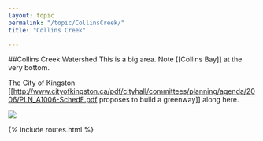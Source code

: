 ```yaml
---
layout: topic
permalink: "/topic/CollinsCreek/"
title: "Collins Creek"

---
```


##Collins Creek Watershed
This is a big area.  Note [[Collins Bay]] at the very bottom.

The City of Kingston [[http://www.cityofkingston.ca/pdf/cityhall/committees/planning/agenda/2006/PLN_A1006-SchedE.pdf proposes to build a greenway]] along here.

<img src="http://k7Waterfront.org/Images/CollinsCreekWatershedLg.jpg">

{% include routes.html %}
